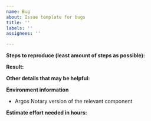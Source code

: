 ```yaml
---
name: Bug
about: Issue template for bugs
title: ''
labels: ''
assignees: ''

---
```


**Steps to reproduce (least amount of steps as possible):**


**Result:**


**Other details that may be helpful:**


**Environment information**
- Argos Notary version of the relevant component

**Estimate effort needed in hours:**
